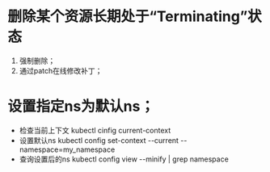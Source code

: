 # 删除某个资源长期处于“Terminating”状态
1. 强制删除；
2. 通过patch在线修改补丁；

# 设置指定ns为默认ns；
* 检查当前上下文
kubectl cinfig current-context
* 设置默认ns
kubectl config set-context --current --namespace=my_namespace
* 查询设置后的ns
kubectl config view --minify | grep namespace
